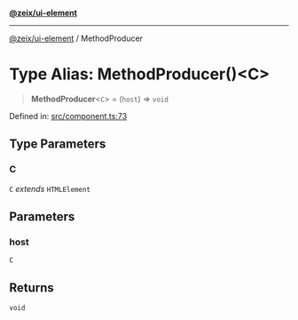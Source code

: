 [**@zeix/ui-element**](../README.md)

***

[@zeix/ui-element](../globals.md) / MethodProducer

# Type Alias: MethodProducer()\<C\>

> **MethodProducer**\<`C`\> = (`host`) => `void`

Defined in: [src/component.ts:73](https://github.com/zeixcom/ui-element/blob/0b9c1517fa2a3615fdcca3ecc679ebb5c5c255e7/src/component.ts#L73)

## Type Parameters

### C

`C` *extends* `HTMLElement`

## Parameters

### host

`C`

## Returns

`void`
